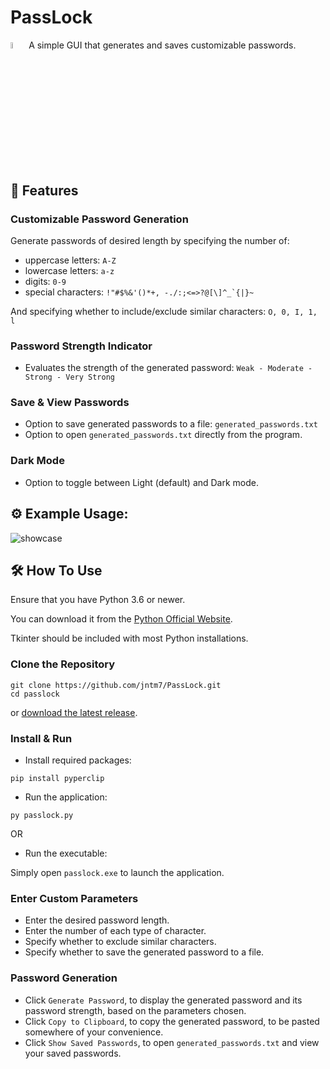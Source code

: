 # PassLock

<img src="https://github.com/jntm7/PassLock/assets/108718802/737c5d25-b073-48dd-98cb-767bdc9b4a38.png" width=5% height=5%> A simple GUI that generates and saves customizable passwords.

## 📢 Features

### Customizable Password Generation

Generate passwords of desired length by specifying the number of:
  - uppercase letters: `A-Z`
  - lowercase letters: `a-z`
  - digits: `0-9`
  - special characters: ``!"#$%&'()*+, -./:;<=>?@[\]^_`{|}~``

And specifying whether to include/exclude similar characters: `O, 0, I, 1, l`

### Password Strength Indicator

- Evaluates the strength of the generated password:
`Weak - Moderate - Strong - Very Strong`

### Save & View Passwords

- Option to save generated passwords to a file: `generated_passwords.txt`
- Option to open `generated_passwords.txt` directly from the program.

### Dark Mode

- Option to toggle between Light (default) and Dark mode.

## ⚙️ Example Usage:

![showcase](https://github.com/jntm7/PassLock/assets/108718802/fa678a4e-750e-4ac3-99db-e8ff9d6267b9)


## 🛠️ How To Use

Ensure that you have Python 3.6 or newer.

You can download it from the [Python Official Website](https://www.python.org/downloads/).

Tkinter should be included with most Python installations.

### Clone the Repository

```
git clone https://github.com/jntm7/PassLock.git
cd passlock
```

or [download the latest release](https://github.com/jntm7/PassLock/archive/refs/tags/v1.0.zip).

### Install & Run

- Install required packages:

```
pip install pyperclip
```

- Run the application:

```
py passlock.py
```

OR 

- Run the executable:

Simply open `passlock.exe` to launch the application.

### Enter Custom Parameters
- Enter the desired password length.
- Enter the number of each type of character.
- Specify whether to exclude similar characters.
- Specify whether to save the generated password to a file.

### Password Generation
- Click `Generate Password`, to display the generated password and its password strength, based on the parameters chosen.
- Click `Copy to Clipboard`, to copy the generated password, to be pasted somewhere of your convenience.
- Click `Show Saved Passwords`, to open `generated_passwords.txt` and view your saved passwords.
